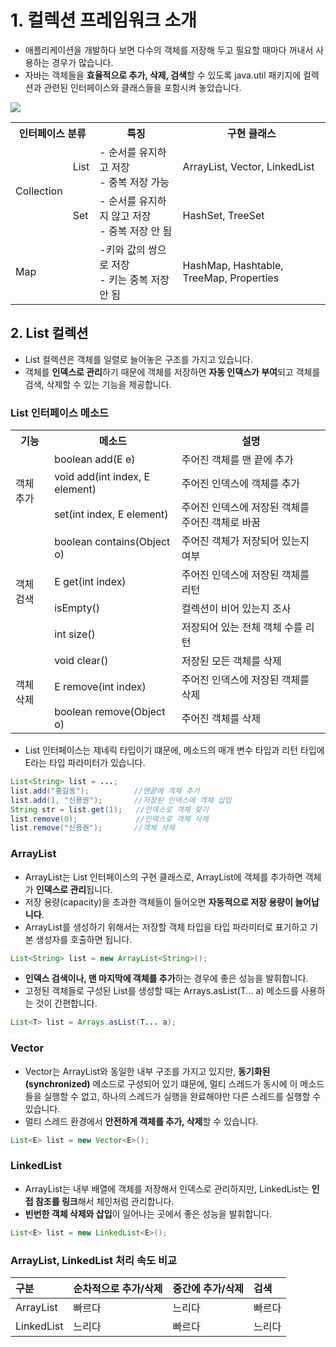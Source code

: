 # 1. 컬렉션 프레임워크 소개
- 애플리케이션을 개발하다 보면 다수의 객체를 저장해 두고 필요할 때마다 꺼내서 사용하는 경우가 많습니다.
- 자바는 객체들을 **효율적으로 추가, 삭제, 검색**할 수 있도록 java.util 패키지에 컬렉션과 관련된 인터페이스와 클래스들을 포함시켜 놓았습니다.  

![](https://hyuntaekhong.github.io/assets/images/java/java-basic25/collection01.png)
<table>
<tr><th colspan="2">인터페이스 분류</th><th>특징</th><th>구현 클래스</th></tr>
<tr><td rowspan="2">Collection</td><td>List</td><td>- 순서를 유지하고 저장 </br> - 중복 저장 가능</td><td>ArrayList, Vector, LinkedList</td></tr>
<tr><td>Set</td><td>- 순서를 유지하지 않고 저장 </br> - 중복 저장 안 됨</td><td>HashSet, TreeSet
</td></tr>
<tr><td colspan="2">Map</td><td>-키와 값의 쌍으로 저장 </br> - 키는 중복 저장 안 됨</td><td>HashMap, Hashtable, TreeMap, Properties</td></tr>
</table>

## 2. List 컬렉션
- List 컬렉션은 객체를 일렬로 늘어놓은 구조를 가지고 있습니다.
- 객체를 **인덱스로 관리**하기 때문에 객체를 저장하면 **자동 인덱스가 부여**되고
  객체를 검색, 삭제할 수 있는 기능을 제공합니다.
  
### List 인터페이스 메소드
<table>
<tr><th>기능</th><th>메소드</th><th>설명</th></tr>
<tr><td rowspan="3">객체 추가</td><td>boolean add(E e)</td><td>주어진 객체를 맨 끝에 추가</td></tr>
<tr><td>void add(int index, E element)</td><td>주어진 인덱스에 객체를 추가</td></tr>
<tr><td>set(int index, E element)</td><td>주어진 인덱스에 저장된 객체를 주어진 객체로 바꿈</td></tr>

<tr><td rowspan="4">객체 검색</td><td>boolean contains(Object o)</td><td>주어진 객체가 저장되어 있는지 여부</td></tr>
<tr><td>E get(int index)</td><td>주어진 인덱스에 저장된 객체를 리턴</td></tr>
<tr><td>isEmpty()</td><td>컬렉션이 비어 있는지 조사</td></tr>
<tr><td>int size()</td><td>저장되어 있는 전체 객체 수를 리턴</td></tr>

<tr><td rowspan="3">객체 삭제</td><td>void clear()</td><td>저장된 모든 객체를 삭제</td></tr>
<tr><td>E remove(int index)</td><td>주어진 인덱스에 저장된 객체를 삭제</td></tr>
<tr><td>boolean remove(Object o)</td><td>주어진 객체를 삭제</td></tr>
</table>

- List 인터페이스는 제네릭 타입이기 떄문에, 메소드의 매개 변수 타입과 리턴 타입에 E라는 타입 파라미터가 있습니다.
```java
List<String> list = ...;
list.add("홍길동");          //맨끝에 객체 추가
list.add(1, "신용권");       //저장된 인덱스에 객체 삽입
String str = list.get(1);   //인덱스로 객체 찾기
list.remove(0);             //인덱스로 객체 삭제
list.remove("신용권");       //객체 삭제
```

### ArrayList
- ArrayList는 List 인터페이스의 구현 클래스로, ArrayList에 객체를 추가하면 객체가 **인덱스로 관리**됩니다.
- 저장 용량(capacity)을 초과한 객체들이 들어오면 **자동적으로 저장 용량이 늘어납니다**.
- ArrayList를 생성하기 위해서는 저장할 객체 타입을 타입 파라미터로 표기하고 기본 생성자를 호출하면 됩니다.
```java
List<String> list = new ArrayList<String>();
```
- **인덱스 검색이나, 맨 마지막에 객체를 추가**하는 경우에 좋은 성능을 발휘합니다.
- 고정된 객체들로 구성된 List를 생성할 때는 Arrays.asList(T... a) 메소드를 사용하는 것이 간편합니다.
```java
List<T> list = Arrays.asList(T... a);
```

### Vector
- Vector는 ArrayList와 동일한 내부 구조를 가지고 있지만, **동기화된(synchronized)** 메소드로 구성되어 있기 떄문에,
  멀티 스레드가 동시에 이 메소드들을 실행할 수 없고, 하나의 스레드가 실행을 완료해야만 다른 스레드를 실행할 수 있습니다.
- 멀티 스레드 환경에서 **안전하게 객체를 추가, 삭제**할 수 있습니다.
```java
List<E> list = new Vector<E>();
```

### LinkedList
- ArrayList는 내부 배열에 객체를 저장해서 인덱스로 관리하지만, LinkedList는 **인접 참조를 링크**해서 체인처럼 관리합니다.
- **빈번한 객체 삭제와 삽입**이 일어나는 곳에서 좋은 성능을 발휘합니다.
```java
List<E> list = new LinkedList<E>();
```

### ArrayList, LinkedList 처리 속도 비교
구분|순차적으로 추가/삭제|중간에 추가/삭제|검색
:---|:---|:---|:---
ArrayList|빠르다|느리다|빠르다
LinkedList|느리다|빠르다|느리다
